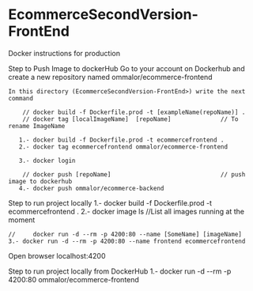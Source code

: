 # EcommerceSecondVersion-FrontEnd
Docker instructions for production

Step to Push Image to dockerHub
    Go to your account on Dockerhub and create a new repository named ommalor/ecommerce-frontend

    In this directory (EcommerceSecondVersion-FrontEnd>) write the next command 

        // docker build -f Dockerfile.prod -t [exampleName(repoName)] .
        // docker tag [localImageName]  [repoName]              // To rename ImageName

       1.- docker build -f Dockerfile.prod -t ecommercefrontend .
       2.- docker tag ecommercefrontend ommalor/ecommerce-frontend

       3.- docker login 

        // docker push [repoName]                               // push image to dockerhub
       4.- docker push ommalor/ecommerce-backend



Step to run project locally
    1.- docker build -f Dockerfile.prod -t ecommercefrontend .
    2.- docker image ls                     //List all images running at the moment

    //     docker run -d --rm -p 4200:80 --name [SomeName] [imageName]
    3.- docker run -d --rm -p 4200:80 --name frontend ecommercefrontend

Open browser localhost:4200


Step to run project locally from DockerHub
    1.- docker run -d --rm -p 4200:80 ommalor/ecommerce-frontend